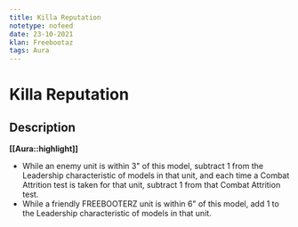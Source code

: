 ```yaml
---
title: Killa Reputation
notetype: nofeed
date: 23-10-2021
klan: Freebootaz
tags: Aura
---
```


# Killa Reputation
## Description

**[[Aura::highlight]]**
-   While an enemy unit is within 3" of this model, subtract 1 from the Leadership characteristic of models in that unit, and each time a Combat Attrition test is taken for that unit, subtract 1 from that Combat Attrition test.
-   While a friendly FREEBOOTERZ unit is within 6" of this model, add 1 to the Leadership characteristic of models in that unit.